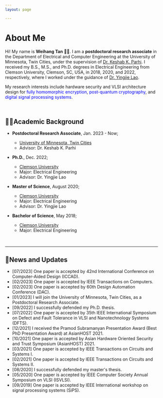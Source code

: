 ```yaml
---
layout: page

---
```


# About Me



Hi! My name is **Weihang Tan** 👨‍💻. I am a **postdoctoral research associate** in the Department of Electrical and Computer Engineering at the University of Minnesota, Twin Cities, under the supervision of [Dr. Keshab K. Parhi](http://www.ece.umn.edu/users/parhi/lab/). I received my B.S., M.S., and Ph.D. degrees in Electrical Engineering from Clemson University, Clemson, SC, USA, in 2018, 2020, and 2022, respectively, where I worked under the guidance of [Dr. Yingjie Lao](https://ylao.people.clemson.edu/). 

My research interests include hardware security and VLSI architecture design for <font color=Blue>fully homomorphic encryption</font>,  <font color=Blue>post-quantum cryptography</font>, and <font color=Blue>digital signal processing systems</font>. 

<br>

## 🧑‍🎓Academic Background

- **Postdoctoral Research Associate**, Jan. 2023 - Now;
  - [University of Minnesota, Twin Cities](https://twin-cities.umn.edu/)                                                
  -  Advisor: Dr. Keshab K. Parhi

- **Ph.D.**, Dec. 2022;
  - [Clemson University](https://www.clemson.edu/)
  - Major: Electrical Engineering            
  - Advisor: Dr. Yingjie Lao

- **Master of Science**, August 2020;                                                                              
  - [Clemson University](https://www.clemson.edu/)
  - Major: Electrical Engineering 
  - Advisor: Dr. Yingjie Lao

- **Bachelor of Science**, May 2018;
  - [Clemson University](https://www.clemson.edu/)
  - Major: Electrical Engineering                                                                          


<br>

---

## 📮News and Updates

- [07/2023] One paper is accepted by 42nd International Conference on Computer-Aided Design (ICCAD).
- [02/2023] One paper is accepted by IEEE Transactions on Computers.
- [02/2023] One paper is accepted by 60th Design Automation Conference (DAC).
- [01/2023] I will join the University of Minnesota, Twin Cities, as a Postdoctoral Research Associate.
- [09/2022] I successfully defended my Ph.D. thesis.
- [07/2022] One paper is accepted by 35th IEEE International Symposium on Defect and Fault Tolerance in VLSI and Nanotechnology Systems (DFTS).
- [12/2021] I received the Pramod Subramanyan Presentation Award (Best PhD Presentation Award) at AsianHOST 2021.
- [10/2021] One paper is accepted by Asian Hardware Oriented Security and Trust Symposium (AsianHOST) 2021.
- [03/2021] One paper is accepted by IEEE Transactions on Circuits and Systems I.
- [02/2021] One paper is accepted by IEEE Transactions on Circuits and Systems II.
- [08/2020] I successfully defended my master's thesis.
- [05/2020] One paper is accepted by IEEE Computer Society Annual Symposium on VLSI (ISVLSI).
- [09/2019] One paper is accepted by IEEE International workshop on signal processing systems (SiPS).


<br>
<script type="text/javascript" id="clstr_globe" src="//clustrmaps.com/globe.js?d=ocuKrgWRtManHdC7UcFuvhmkdGJ2AYCdQgu-CdoasiM"></script>
